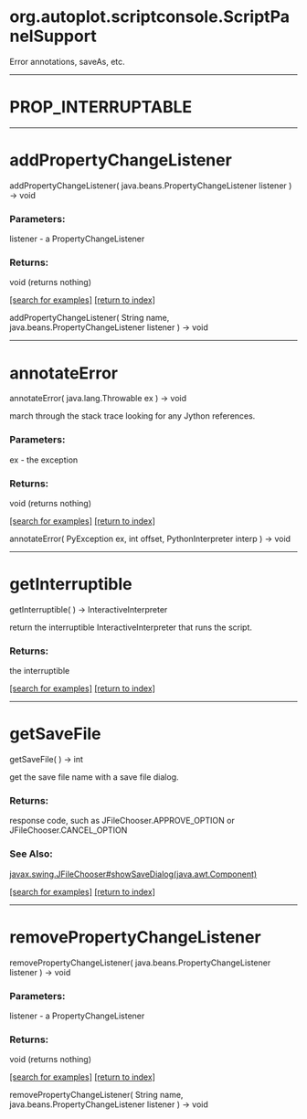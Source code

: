 # org.autoplot.scriptconsole.ScriptPanelSupport

Error annotations, saveAs, etc.

***
<a name="PROP_INTERRUPTABLE"></a>
# PROP_INTERRUPTABLE



***
<a name="addPropertyChangeListener"></a>
# addPropertyChangeListener
addPropertyChangeListener( java.beans.PropertyChangeListener listener ) &rarr; void



### Parameters:
listener - a PropertyChangeListener

### Returns:
void (returns nothing)


<a href="https://github.com/autoplot/dev/search?q=addPropertyChangeListener&unscoped_q=addPropertyChangeListener">[search for examples]</a>
<a href="https://github.com/autoplot/documentation/blob/master/javadoc/index-all.md">[return to index]</a>

addPropertyChangeListener( String name, java.beans.PropertyChangeListener listener ) &rarr; void<br>
***
<a name="annotateError"></a>
# annotateError
annotateError( java.lang.Throwable ex ) &rarr; void

march through the stack trace looking for any Jython references.

### Parameters:
ex - the exception

### Returns:
void (returns nothing)


<a href="https://github.com/autoplot/dev/search?q=annotateError&unscoped_q=annotateError">[search for examples]</a>
<a href="https://github.com/autoplot/documentation/blob/master/javadoc/index-all.md">[return to index]</a>

annotateError( PyException ex, int offset, PythonInterpreter interp ) &rarr; void<br>
***
<a name="getInterruptible"></a>
# getInterruptible
getInterruptible(  ) &rarr; InteractiveInterpreter

return the interruptible InteractiveInterpreter that runs the script.

### Returns:
the interruptible

<a href="https://github.com/autoplot/dev/search?q=getInterruptible&unscoped_q=getInterruptible">[search for examples]</a>
<a href="https://github.com/autoplot/documentation/blob/master/javadoc/index-all.md">[return to index]</a>

***
<a name="getSaveFile"></a>
# getSaveFile
getSaveFile(  ) &rarr; int

get the save file name with a save file dialog.

### Returns:
response code, such as JFileChooser.APPROVE_OPTION or JFileChooser.CANCEL_OPTION
### See Also:
<a href='https://git.uiowa.edu/jbf/autoplot/-/blob/master/doc/javax/swing/JFileChooser.md#showSaveDialog'>javax.swing.JFileChooser#showSaveDialog(java.awt.Component)</a> <br>

<a href="https://github.com/autoplot/dev/search?q=getSaveFile&unscoped_q=getSaveFile">[search for examples]</a>
<a href="https://github.com/autoplot/documentation/blob/master/javadoc/index-all.md">[return to index]</a>

***
<a name="removePropertyChangeListener"></a>
# removePropertyChangeListener
removePropertyChangeListener( java.beans.PropertyChangeListener listener ) &rarr; void



### Parameters:
listener - a PropertyChangeListener

### Returns:
void (returns nothing)


<a href="https://github.com/autoplot/dev/search?q=removePropertyChangeListener&unscoped_q=removePropertyChangeListener">[search for examples]</a>
<a href="https://github.com/autoplot/documentation/blob/master/javadoc/index-all.md">[return to index]</a>

removePropertyChangeListener( String name, java.beans.PropertyChangeListener listener ) &rarr; void<br>
